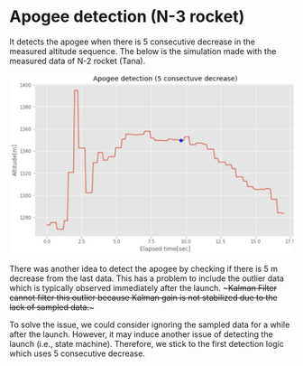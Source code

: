 # Apogee detection (N-3 rocket)

It detects the apogee when there is 5 consecutive decrease in the measured altitude sequence.
The below is the simulation made with the measured data of N-2 rocket (Tana).

![](result.png)


There was another idea to detect the apogee by checking if there is 5 m decrease from the last data. This has a problem to include the outlier data which is typically observed immediately after the launch. ~~~Kalman Filter cannot filter this outlier because Kalman gain is not stabilized due to the lack of sampled data.~~~

To solve the issue, we could consider ignoring the sampled data for a while after the launch. However, it may induce another issue of detecting the launch (i.e., state machine). Therefore, we stick to the first detection logic which uses 5 consecutive decrease.
